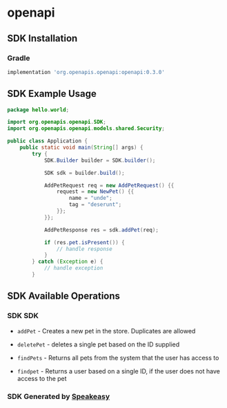 # openapi

<!-- Start SDK Installation -->
## SDK Installation

### Gradle

```groovy
implementation 'org.openapis.openapi:openapi:0.3.0'
```
<!-- End SDK Installation -->

## SDK Example Usage
<!-- Start SDK Example Usage -->
```java
package hello.world;

import org.openapis.openapi.SDK;
import org.openapis.openapi.models.shared.Security;

public class Application {
    public static void main(String[] args) {
        try {
            SDK.Builder builder = SDK.builder();

            SDK sdk = builder.build();

            AddPetRequest req = new AddPetRequest() {{
                request = new NewPet() {{
                    name = "unde";
                    tag = "deserunt";
                }};
            }};

            AddPetResponse res = sdk.addPet(req);

            if (res.pet.isPresent()) {
                // handle response
            }
        } catch (Exception e) {
            // handle exception
        }
```
<!-- End SDK Example Usage -->

<!-- Start SDK Available Operations -->
## SDK Available Operations

### SDK SDK

* `addPet` - Creates a new pet in the store. Duplicates are allowed
* `deletePet` - deletes a single pet based on the ID supplied
* `findPets` - Returns all pets from the system that the user has access to

* `findpet` - Returns a user based on a single ID, if the user does not have access to the pet
<!-- End SDK Available Operations -->

### SDK Generated by [Speakeasy](https://docs.speakeasyapi.dev/docs/using-speakeasy/client-sdks)
